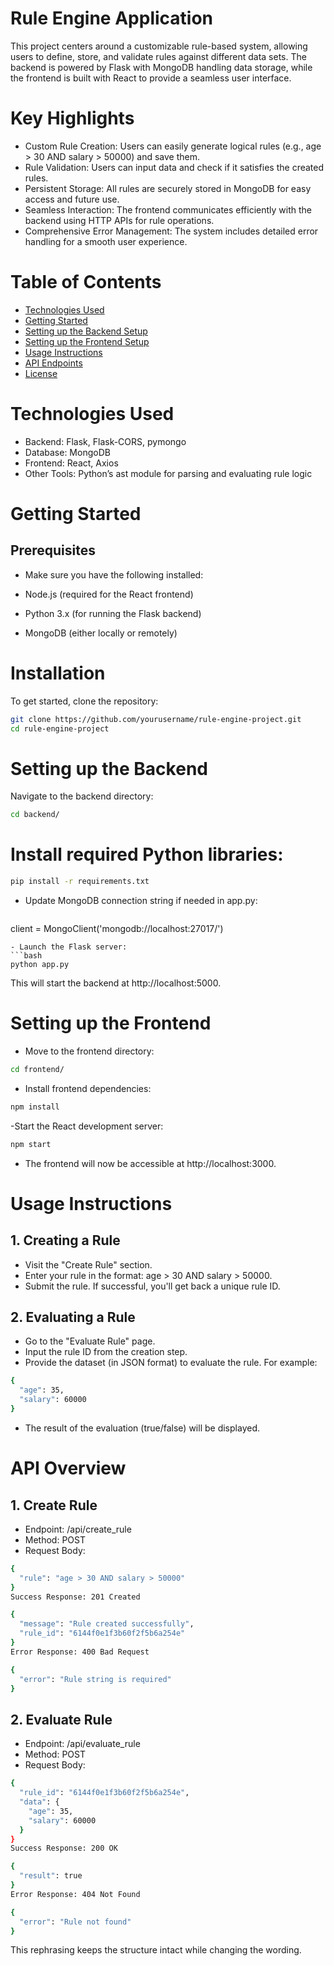 # Rule Engine Application
This project centers around a customizable rule-based system, allowing users to define, store, and validate rules against different data sets. The backend is powered by Flask with MongoDB handling data storage, while the frontend is built with React to provide a seamless user interface.

# Key Highlights
- Custom Rule Creation: Users can easily generate logical rules (e.g., age > 30 AND salary > 50000) and save them.
- Rule Validation: Users can input data and check if it satisfies the created rules.
- Persistent Storage: All rules are securely stored in MongoDB for easy access and future use.
- Seamless Interaction: The frontend communicates efficiently with the backend using HTTP APIs for rule operations.
- Comprehensive Error Management: The system includes detailed error handling for a smooth user experience.

# Table of Contents
- [Technologies Used](#technologies-used)
- [Getting Started](#getting-started)
- [Setting up the Backend Setup](#setting-up-the-backend-setup)
- [Setting up the Frontend Setup](#setting-up-the-frontend-setup)
- [Usage Instructions](#usage-instructions)
- [API Endpoints](#api-endpoints)
- [License](#license)

# Technologies Used
- Backend: Flask, Flask-CORS, pymongo
- Database: MongoDB
- Frontend: React, Axios
- Other Tools: Python’s ast module for parsing and evaluating rule logic

# Getting Started
## Prerequisites
- Make sure you have the following installed:

- Node.js (required for the React frontend)
- Python 3.x (for running the Flask backend)
- MongoDB (either locally or remotely)
# Installation
To get started, clone the repository:
```bash
git clone https://github.com/yourusername/rule-engine-project.git
cd rule-engine-project
```
# Setting up the Backend
Navigate to the backend directory:
```bash
cd backend/
```
# Install required Python libraries:
```bash
pip install -r requirements.txt
```
- Update MongoDB connection string if needed in app.py:
  ```bash
client = MongoClient('mongodb://localhost:27017/')
```
- Launch the Flask server:
```bash
python app.py
```
This will start the backend at http://localhost:5000.

# Setting up the Frontend
- Move to the frontend directory:
```bash
cd frontend/
```
- Install frontend dependencies:
```bash
npm install
```
-Start the React development server:
```bash
npm start
```
- The frontend will now be accessible at http://localhost:3000.

# Usage Instructions
## 1. Creating a Rule
- Visit the "Create Rule" section.
- Enter your rule in the format: age > 30 AND salary > 50000.
- Submit the rule. If successful, you'll get back a unique rule ID.
## 2. Evaluating a Rule
- Go to the "Evaluate Rule" page.
- Input the rule ID from the creation step.
- Provide the dataset (in JSON format) to evaluate the rule. For example:
```bash
{
  "age": 35,
  "salary": 60000
}
```
- The result of the evaluation (true/false) will be displayed.
# API Overview
## 1. Create Rule
- Endpoint: /api/create_rule
- Method: POST
- Request Body:
```bash
{
  "rule": "age > 30 AND salary > 50000"
}
Success Response: 201 Created
```
```bash
{
  "message": "Rule created successfully",
  "rule_id": "6144f0e1f3b60f2f5b6a254e"
}
Error Response: 400 Bad Request
```
```bash
{
  "error": "Rule string is required"
}
```
## 2. Evaluate Rule
- Endpoint: /api/evaluate_rule
- Method: POST
- Request Body:
```bash
{
  "rule_id": "6144f0e1f3b60f2f5b6a254e",
  "data": {
    "age": 35,
    "salary": 60000
  }
}
Success Response: 200 OK
```
```bash
{
  "result": true
}
Error Response: 404 Not Found
```
```bash
{
  "error": "Rule not found"
}
```
This rephrasing keeps the structure intact while changing the wording. 
